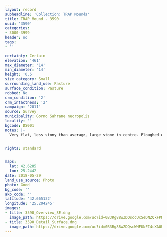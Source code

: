 ```yaml
---
layout: record
subheadline: 'Collection: TRAP Mounds'
title: TRAP Mound - 3590
uuid: '3590'
categories:
- 3000-3999
header: no
tags:
- ''

certainty: Certain
elevation: '461'
max_diameter: '14'
min_diameter: '14'
height: '0.5'
size_category: Small
surrounding_land_use: Pasture
surface_condition: Pasture
robbed: No
crm_condition: '2'
crm_intactness: '2'
campaign: '2011'
source: Survey
municipality: Gorno Sahrane necropolis
locality: ''
bgcode: DS001
notes: |-
  Very flat, less stony than average, large stone in centre. Ploughed over, badly eroded.


rights: standard


maps:
  lat: 42.6285
  lon: 25.2442
date: 2018-05-29
land_use_source: Photo
photo: Good
bg_code: ''
akb_code: ''
latitude: '42.665132'
longitude: '25.204245'
images:
- title: 3590_Overview_SE.dng
  image_path: https://drive.google.com/uc?id=0B3Rg88wZDQsccUxSeDNZQkFPNUU
- title: 3590_Detail_Surface.dng
  image_path: https://drive.google.com/uc?id=0B3Rg88wZDQscWHFUNFI4cXA0Ujg
---
```


